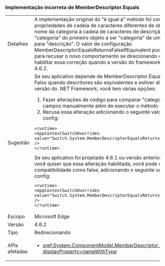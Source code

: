 ### <a name="incorrect-implementation-of-memberdescriptorequals"></a>Implementação incorreta de MemberDescriptor.Equals

|   |   |
|---|---|
|Detalhes|A implementação original do &quot;é igual a&quot; método foi comparando duas propriedades de cadeia de caracteres diferentes de objetos em comparação: nome da categoria à cadeia de caracteres de descrição. A correção é comparar &quot;categoria&quot; do primeiro objeto a ser &quot;categoria&quot; de um segundo e &quot;descrição&quot; para &quot;descrição&quot;. O valor de configuração MemberDescriptorEqualsReturnsFalseIfEquivalent pode ser definido como true para recusar o novo comportamento se direcionando 4.6.2 ou como false para habilitar essa correção quando a versão do framework de destino está abaixo 4.6.2.|
|Sugestão|Se seu aplicativo depende de MemberDescriptor.Equals, às vezes, retornando Falso quando descritores são equivalentes e estiver direcionamento 4.6.2 versão do .NET Framework, você tem várias opções:<ol><li>Fazer alterações de código para comparar &quot;categoria&quot; e &quot;descrição&quot; campos manualmente além de executar o método Equals.</li><li>Recusa essa alteração adicionando o seguinte valor para o arquivo App. config:</li></ol><pre><code class="language-xml">&lt;runtime&gt;&#13;&#10;&lt;AppContextSwitchOverrides value=&quot;Switch.System.MemberDescriptorEqualsReturnsFalseIfEquivalent=true&quot; /&gt;&#13;&#10;&lt;/runtime&gt;&#13;&#10;</code></pre>Se seu aplicativo foi projetado 4.6.1 ou versão anterior do .NET Framework e você quiser que essa alteração habilitada, você pode definir a opção de compatibilidade como false, adicionando o seguinte valor para o arquivo App. config:<pre><code class="language-xml">&lt;runtime&gt;&#13;&#10;&lt;AppContextSwitchOverrides value=&quot;Switch.System.MemberDescriptorEqualsReturnsFalseIfEquivalent=false&quot; /&gt;&#13;&#10;&lt;/runtime&gt;&#13;&#10;</code></pre>|
|Escopo|Microsoft Edge|
|Versão|4.6.2|
|Tipo|Redirecionando|
|APIs afetadas|<ul><li><xref:System.ComponentModel.MemberDescriptor.Equals(System.Object)?displayProperty=nameWithType></li></ul>|

